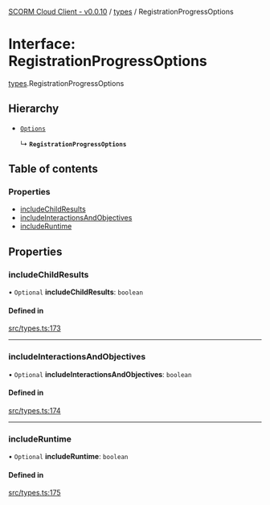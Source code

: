 [SCORM Cloud Client - v0.0.10](../README.md) / [types](../modules/types.md) / RegistrationProgressOptions

# Interface: RegistrationProgressOptions

[types](../modules/types.md).RegistrationProgressOptions

## Hierarchy

- [`Options`](types.Options.md)

  ↳ **`RegistrationProgressOptions`**

## Table of contents

### Properties

- [includeChildResults](types.RegistrationProgressOptions.md#includechildresults)
- [includeInteractionsAndObjectives](types.RegistrationProgressOptions.md#includeinteractionsandobjectives)
- [includeRuntime](types.RegistrationProgressOptions.md#includeruntime)

## Properties

### includeChildResults

• `Optional` **includeChildResults**: `boolean`

#### Defined in

[src/types.ts:173](https://github.com/distributhor/scormcloud-client/blob/49508a5/src/types.ts#L173)

___

### includeInteractionsAndObjectives

• `Optional` **includeInteractionsAndObjectives**: `boolean`

#### Defined in

[src/types.ts:174](https://github.com/distributhor/scormcloud-client/blob/49508a5/src/types.ts#L174)

___

### includeRuntime

• `Optional` **includeRuntime**: `boolean`

#### Defined in

[src/types.ts:175](https://github.com/distributhor/scormcloud-client/blob/49508a5/src/types.ts#L175)
